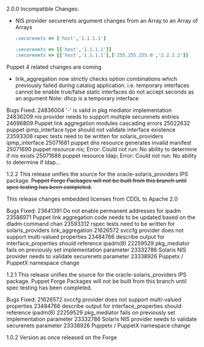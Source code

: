 2.0.0
  Incompatible Changes:
  * NIS provider securenets argument changes from an Array to an Array of Arrays
    ```ruby
    :securenets => ['host','1.1.1.1']
    ```
    ```ruby
    :securenets => [['host','1.1.1.1']]
    :securenets => [['host','1.1.1.1'],['255.255.255.0','2.2.2.2']]
    ```

  Puppet 4 related changes are coming

  * link_aggregation now strictly checks option combinations which previously
    failed during catalog application.
    i.e. temporary interfaces cannot be enable true/false
    static interfaces do not accept seconds as an argument
    Note: dhcp is a temporary interface

  Bugs Fixed:
  24836004 '-' is valid in pkg mediator implementation
  24836209 nis provider needs to support multiple securenets entries
  24696809 Puppet link aggregation modules cascading errors
  25022632 puppet ipmp_interface type should not validate interface existence
  23593308 rspec tests need to be written for solaris_providers ipmp_interface
  25071681 puppet dns resource generates invalid manifest
  25071690 puppet resource nis; Error: Could not run: No ability to determine if nis exists
  25071686 puppet resource ldap; Error: Could not run: No ability to determine if ldap...

1.2.2
This release unifies the source for the oracle-solaris_providers IPS package.
~~Puppet Forge Packages will not be built from this branch until
spec testing has been completed.~~

This release changes embedded licenses from CDDL to Apache 2.0

  Bugs Fixed:
  23641391 Do not enable permanent addresses for ipadm
  23586971 Puppet link aggregation code needs to be updated based on the dladm command chan
  23593312 rspec tests need to be written for solaris_providers link_aggregation
  21626572 svccfg provider does not support multi-valued properties
  23484766 describe output for interface_properties should reference ipadm(8)
  22259529 pkg_mediator fails on previously set implementation parameter 
  23332786 Solaris NIS provider needs to validate securenets parameter
  23338926 Puppetx / PuppetX namespace change

1.2.1
This release unifies the source for the oracle-solaris_providers IPS package.
Puppet Forge Packages will not be built from this branch until spec testing has been completed.

  Bugs Fixed:
  21626572 svccfg provider does not support multi-valued properties
  23484766 describe output for interface_properties should reference ipadm(8)
  22259529 pkg_mediator fails on previously set implementation parameter
  23332786 Solaris NIS provider needs to validate securenets parameter
  23338926 Puppetx / PuppetX namespace change

1.0.2
  Version as once released on the Forge
